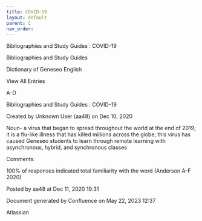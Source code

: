 ```yaml
---
title: COVID-19
layout: default
parent: C
nav_order:
---
```


Bibliographies and Study Guides : COVID-19

Bibliographies and Study Guides

Dictionary of Geneseo English

View All Entries

A-D

Bibliographies and Study Guides : COVID-19

Created by  Unknown User (aa48) on Dec 10, 2020

Noun- a virus that began to spread throughout the world at the end of 2019; it is a flu-like illness that has killed millions across the globe; this virus has caused Geneseo students to learn through remote learning with asynchronous, hybrid, and synchronous classes 

Comments:

100% of responses indicated total familiarity with the word (Anderson A-F 2020)

Posted by aa48 at Dec 11, 2020 19:31

Document generated by Confluence on May 22, 2023 12:37

Atlassian
